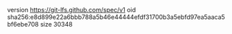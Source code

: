 version https://git-lfs.github.com/spec/v1
oid sha256:e8d899e22a6bbb788a5b46e44444efdf31700b3a5ebfd97ea5aaca5bf6ebe708
size 30348

